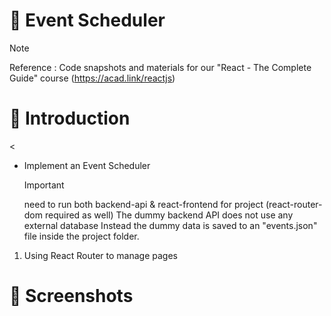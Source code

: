 # 💯 Event Scheduler

> [!NOTE]
> Reference : Code snapshots and materials for our "React - The Complete Guide" course (https://acad.link/reactjs)

# 📖 Introduction

<

- Implement an Event Scheduler
  > [!IMPORTANT]
  > need to run both backend-api & react-frontend for project (react-router-dom required as well)
  > The dummy backend API does not use any external database
  > Instead the dummy data is saved to an "events.json" file inside the project folder.

1. Using React Router to manage pages

# 👀 Screenshots

<!--![image](https://github.com/kdh4646/class-based-components/assets/71913953/59ffe86c-e5ab-4135-9626-741a48bf9b3c) -->
